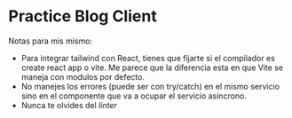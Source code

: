 # Practice Blog Client

Notas para mis mismo:

- Para integrar tailwind con React, tienes que fijarte si el compilador es create react app o vite. Me parece que la diferencia esta en que Vite se maneja con modulos por defecto.
- No manejes los errores (puede ser con try/catch) en el mismo servicio sino en el componente que va a ocupar el servicio asincrono.
- Nunca te olvides del _linter_
